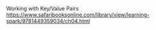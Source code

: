 Working with Key/Value Pairs
  https://www.safaribooksonline.com/library/view/learning-spark/9781449359034/ch04.html
  
